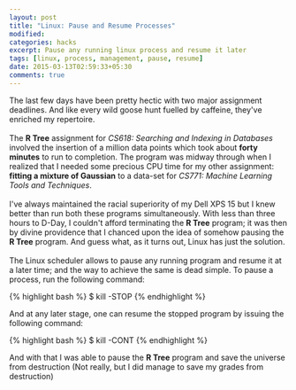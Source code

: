 ```yaml
---
layout: post
title: "Linux: Pause and Resume Processes"
modified:
categories: hacks
excerpt: Pause any running linux process and resume it later
tags: [linux, process, management, pause, resume]
date: 2015-03-13T02:59:33+05:30
comments: true
---
```


The last few days have been pretty hectic with two major assignment deadlines. And like every wild goose hunt fuelled by caffeine, they've enriched my repertoire.<br/><br/>
The **R Tree** assignment for *CS618: Searching and Indexing in Databases* involved the insertion of a million data points which took about **forty minutes** to run to completion. The program was midway through when I realized that I needed some precious CPU time for my other assignment: **fitting a mixture of Gaussian** to a data-set for *CS771: Machine Learning Tools and Techniques*.<br/><br/>
I've always maintained the racial superiority of my Dell XPS 15 but I knew better than run both these programs simultaneously. With less than three hours to D-Day, I couldn't afford terminating the **R Tree** program; it was then by divine providence that I chanced upon the idea of somehow pausing the **R Tree** program. And guess what, as it turns out, Linux has just the solution.<br/><br/>
The Linux scheduler allows to pause any running program and resume it at a later time; and the way to achieve the same is dead simple. To pause a process, run the following command:

{% highlight bash %}
$ kill -STOP <pid>
{% endhighlight %}

And at any later stage, one can resume the stopped program by issuing the following command:

{% highlight bash %}
$ kill -CONT <pid>
{% endhighlight %}

And with that I was able to pause the **R Tree** program and save the universe from destruction (Not really, but I did manage to save my grades from destruction)<br/><br/>

